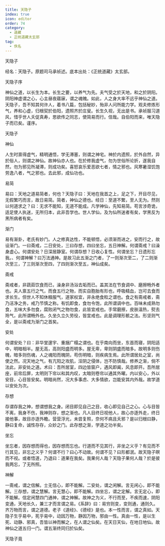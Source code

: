```yaml
---
title: 天隐子
index: true
icon: editor
order: 74
category:
  - 道藏
  - 正统道藏太玄部
tag:
  - 佚名
---
```


天隐子  

经名：天隐子。原题司马承祯述。底本出处：《正统道藏》太玄部。  

天隐子序  

神仙之道，以长生为本。长生之要，以养气为先。夫气受之於天地，和之於阴阳。阴阳神虚谓之心，心主昼夜寤寐，谓之魂魄。如此，人之身大率不远乎神仙之道。天隐子，吾不知其何许人，着书八篇，包括秘妙，殆非人问所能力学。观夫修炼形气，养和心虚，归根契於伯阳，遗照齐於庄叟。长生久视，无出是书。承祯服习道风，惜乎世人夭促真寿，思欲传之同志，使简易而行。信哉。自伯阳而来，唯天隐子而已矣。谨序。  

天隐子  

神仙  

人生时禀得虚气，精明通悟，学无滞塞，则谓之神宅。神於内遗照，於外自然，异於俗人，则谓之神仙。故神仙亦人也。在於修我虚气，勿为世俗所论折，遂我自然，勿为邪见所凝滞，则成功矣。喜怒哀乐爱恶欲七者，情之邪也。风寒暑湿饥饱劳逸八者，气之邪也。去此邪，成仙功也。  

易简  

易曰：天地之道易简者，何也？天隐子曰：天地在我首之上，足之下，开目尽见，无假繁巧而言，故日易简。简者，神仙之德也。经日：至道不繁，至人无为。然则以何道求之？曰：无求不能知，无道不能成。凡学神仙，先知易简。苟言涉奇诡，适足使人执迷，无所归本，此非吾学也。世人学仙，及为仙所迷者有矣，学黑反为黑所病者有矣。  

渐门  

易有渐卦，老氏有妙门。人之修真达性，不能顿悟，必须渐而进之，安而行之，故设渐门。一曰斋戒，二日安处，三曰存想，四曰坐忘，五日神解。何谓斋戒？曰澡身虚心。何谓安处？日深居静室。何谓存想？日收心复性。何谓坐忘？日遗形忘我。、何谓神解？曰万法通神。是故习此五渐之门者，了一则渐次至二，了二则渐次至三，了三则渐次至四，了四则渐次至五，神仙成矣。  

斋戒  

斋戒者，非蔬茹饮食而已，澡身非汤浴去垢而已。盖其法在节食调中、磨擦畅外者也。夫人禀五行之气，而食五行之物，而实自胞胎有形也，呼吸精血，岂可去食而求长生。但世人不知休粮服气，道家权宜，非永绝食粒之谓也。食之有斋戒者，斋乃洁净之务，戒乃节慎之称。有饥即食，食勿令饱，此所谓调中也。百味未成熟勿食，五味大多勿食，腐败闭气之物勿食，此皆宜戒也。手常磨擦，皮肤温热，熨去玲气，此所谓畅外也。久坐久立久劳役，皆宜戒也。此是调理形骸之法。形坚则气全，是以斋戒为渐门之首矣。  

安处  

何谓安处？曰：非华堂邃宇、重捆广榻之谓也。在乎南向而坐，东首而寝，阴阳适中，明暗相半。屋无高，高则阳盛而明多。屋无卑，卑则阴盛而暗多。故明多则伤魄，暗多则伤魂，人之魂阳而魄阴，苟伤明暗，则疾病生焉。此所谓居处之室，尚使之然。况天地之气，有亢阳之攻肌，淫阴之侵体，岂不防慎哉。修养之渐，倘不法此，非安处之道。术曰：吾所居室，四边皆窗户，遇风即阖，风息即开。吾所居座，前帘后屏，太明则下帘以和其内叹，太暗则卷帘以通其外曜。内以安心，外以安目，心目皆安矣。明暗尚然，况大多事虑、大多情欲，岂能安其内外哉。故学道以安处为次。  

存想  

存谓存我之神，想谓想我之身。闭目即见自己之目，收心即见自己之心。心与目皆不离，我身不伤，我神则存，想之渐也。凡人目终日视他人，故心亦逐外走，终日接他事，故目亦逐外瞻。营营浮光，未尝复照，奈何不病且夭邪？是以归根曰静，静曰复命，诚性存存，众妙之门。此存想之渐，学道之功半矣。  

坐忘  

坐忘者，因存想而得也，因存想而忘也。行道而不见其行，非坐之义乎？有见而不行其见，非忘之义乎？何谓不行？曰心不动故。何谓不见？曰形都泯。故天隐子暝而不视。或者悟道，乃退曰：道果在我矣。我果何人哉？天隐子果何人哉？於是彼我两忘，了无所照。  

神解  

一斋戒，谓之信解。士无信心，即不能解。二安处，谓之闲解。言无闲心，即不能解。三存想，谓之慧解。言无慧心，即不能解。四坐忘，谓之定解。言无定心，即不能解。信定闲慧四门通神，谓之神解。故神之为义，不行而至，不疾而速，阴阳变通，天地长久，兼三才而言谓之易。《系辞》曰：易穷则变，变则通，通则久。齐万物而言，谓之道德。老子《道经》、《德经》是也。本一性而言，谓之真如。天隐子生乎易中，死乎易中，动因万物，静因万物，邪由一性。真由一性，是以生死、动静、邪真，吾皆以神而解之，在人谓之仙矣。在天日天仙，在地日地仙。故神仙之道五归一门。谓五渐终同归於仙矣。  

天隐子竟  
